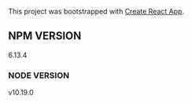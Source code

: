 This project was bootstrapped with [Create React App](https://github.com/facebook/create-react-app).

## NPM VERSION

6.13.4

### NODE VERSION

v10.19.0
